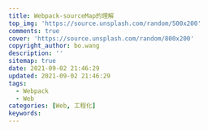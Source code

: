 ```yaml
---
title: Webpack-sourceMap的理解
top_img: 'https://source.unsplash.com/random/500x200'
comments: true
cover: 'https://source.unsplash.com/random/800x200'
copyright_author: bo.wang
description: ''
sitemap: true
date: 2021-09-02 21:46:29
updated: 2021-09-02 21:46:29
tags:
  - Webpack
  - Web
categories: [Web, 工程化]
keywords:
---
```


